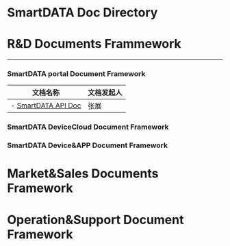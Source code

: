 # SmartDATA Doc Directory

# R&D Documents Frammework
-----------------

### SmartDATA portal Document Framework

|文档名称|文档发起人|
|---|---|
|  - [SmartDATA API Doc](http://code.iotplat.net/shebeiyun/apidoc/blob/master/list.md)|张展|


### SmartDATA DeviceCloud Document Framework
### SmartDATA Device&APP Document Framework


# Market&Sales Documents Framework

# Operation&Support Document Framework
